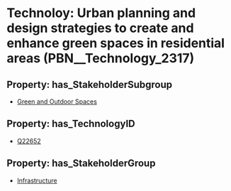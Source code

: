 # Technoloy: __Urban planning and design strategies to create and enhance green spaces in residential areas__ (PBN__Technology_2317)

## Property: has_StakeholderSubgroup

* [Green and Outdoor Spaces](PBN__TechSubgroup_83)

## Property: has_TechnologyID

* [Q22652](Q22652)

## Property: has_StakeholderGroup

* [Infrastructure](PBN__TechGroup_4)

